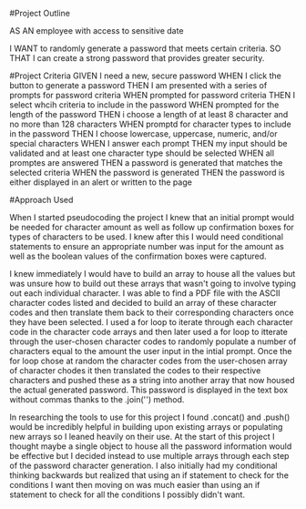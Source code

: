 #Project Outline

AS AN employee with access to sensitive date

I WANT to randomly generate a password that meets certain criteria.
SO THAT I can create a strong password that provides greater security.

#Project Criteria
GIVEN I need a new, secure password
WHEN I click the button to generate a password
THEN I am presented with a series of prompts for password criteria
WHEN prompted for password criteria
THEN I select whcih criteria to include in the password
WHEN prompted for the length of the password
THEN i choose a length of at least 8 character and no more than 128 characters
WHEN promptd for character types to include in the password
THEN I choose lowercase, uppercase, numeric, and/or special characters
WHEN I answer each prompt
THEN my input should be validated and at least one character type should be selected
WHEN all promptes are answered
THEN a password is generated that matches the selected criteria
WHEN the password is generated
THEN the password is either displayed in an alert or written to the page

#Approach Used

When I started pseudocoding the project I knew that an initial prompt would be needed for character amount as well as follow up confirmation boxes for types of characters to be used. I knew after this I would need conditional statements to ensure an appropriate number was input for the amount as well as the boolean values of the confirmation boxes were captured.

I knew immediately I would have to build an array to house all the values but was unsure how to build out these arrays that wasn't going to involve typing out each individual character. I was able to find a PDF file with the ASCII character codes listed and decided to build an array of these character codes and then translate them back to their corresponding characters once they have been selected. I used a for loop to iterate through each character code in the character code arrays and then later used a for loop to itterate through the user-chosen character codes to randomly populate a number of characters equal to the amount the user input in the intial prompt. Once the for loop chose at random the character codes from the user-chosen array of character chodes it then translated the codes to their respective characters and pushed these as a string into another array that now housed the actual generated password. This password is displayed in the text box without commas thanks to the .join('') method.

In researching the tools to use for this project I found .concat() and .push() would be incredibly helpful in building upon existing arrays or populating new arrays so I leaned heavily on their use. At the start of this project I thought maybe a single object to house all the password information would be effective but I decided instead to use multiple arrays through each step of the password character generation. I also initially had my conditional thinking backwards but realized that using an if statement to check for the conditions I want then moving on was much easier than using an if statement to check for all the conditions I possibly didn't want.
